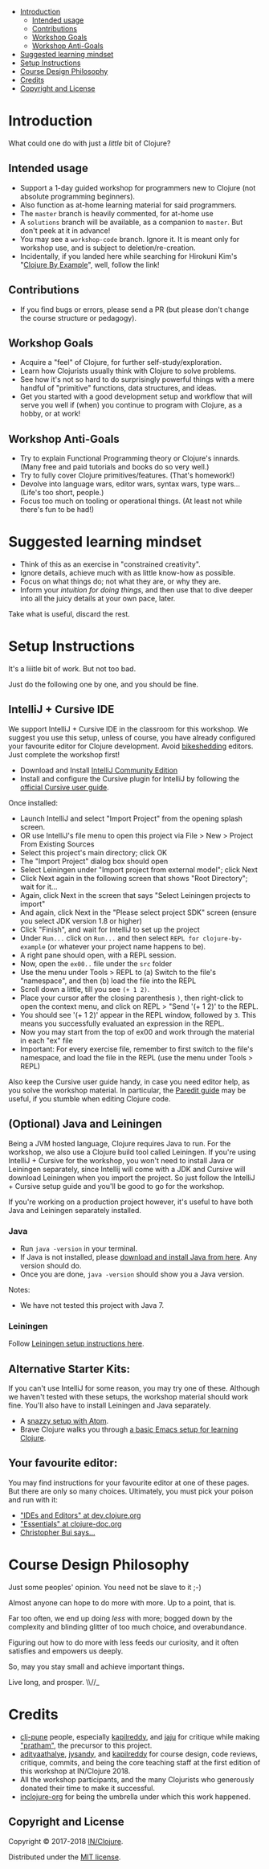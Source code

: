  - [Introduction](#introduction)
   - [Intended usage](#intended-usage)
   - [Contributions](#contributions)
   - [Workshop Goals](#workshop-goals)
   - [Workshop Anti-Goals](#workshop-anti-goals)
- [Suggested learning mindset](#suggested-learning-mindset)
- [Setup Instructions](#setup-instructions)
- [Course Design Philosophy](#course-design-philosophy)
- [Credits](#credits)
- [Copyright and License](#copyright-and-license)


# Introduction

What could one do with just a _little_ bit of Clojure?

## Intended usage
  - Support a 1-day guided workshop for programmers new to Clojure (not absolute programming beginners).
  - Also function as at-home learning material for said programmers.
  - The `master` branch is heavily commented, for at-home use
  - A `solutions` branch will be available, as a companion to `master`.
    But don't peek at it in advance!
  - You may see a `workshop-code` branch. Ignore it. It is meant only for
    workshop use, and is subject to deletion/re-creation.
  - Incidentally, if you landed here while searching for Hirokuni Kim's
"[Clojure By Example](https://kimh.github.io/clojure-by-example/)", well, follow the link!

## Contributions
  - If you find bugs or errors, please send a PR (but please
    don't change the course structure or pedagogy).

## Workshop Goals
  - Acquire a "feel" of Clojure, for further self-study/exploration.
  - Learn how Clojurists usually think with Clojure to solve problems.
  - See how it's not so hard to do surprisingly powerful things with a
    mere handful of "primitive" functions, data structures, and ideas.
  - Get you started with a good development setup and workflow that will
    serve you well if (when) you continue to program with Clojure, as a
    hobby, or at work!

## Workshop Anti-Goals
  - Try to explain Functional Programming theory or Clojure's innards.
    (Many free and paid tutorials and books do so very well.)
  - Try to fully cover Clojure primitives/features. (That's homework!)
  - Devolve into language wars, editor wars, syntax wars, type wars...
    (Life's too short, people.)
  - Focus too much on tooling or operational things. (At least not
    while there's fun to be had!)


# Suggested learning mindset
  - Think of this as an exercise in "constrained creativity".
  - Ignore details, achieve much with as little know-how as possible.
  - Focus on what things do; not what they are, or why they are.
  - Inform your _intuition for doing things_, and then use that to
    dive deeper into all the juicy details at your own pace, later.

Take what is useful, discard the rest.


# Setup Instructions

It's a liiitle bit of work. But not too bad.

Just do the following one by one, and you should be fine.

## IntelliJ + Cursive IDE

We support IntelliJ + Cursive IDE in the classroom for this workshop. We suggest you use this setup, unless of course, you have already configured your favourite editor for Clojure development. Avoid [bikeshedding](http://catb.org/jargon/html/B/bikeshedding.html) editors. Just complete the workshop first!

  - Download and Install [IntelliJ Community Edition](https://www.jetbrains.com/idea/download/)
  - Install and configure the Cursive plugin for IntelliJ by following the [official Cursive user guide](https://cursive-ide.com/userguide/).

Once installed:

  - Launch IntelliJ and select "Import Project" from the opening splash screen.
  - OR use IntelliJ's file menu to open this project via File > New > Project From Existing Sources
  - Select this project's main directory; click OK
  - The "Import Project" dialog box should open
  - Select Leiningen under "Import project from external model"; click Next
  - Click Next again in the following screen that shows "Root Directory"; wait for it...
  - Again, click Next in the screen that says "Select Leiningen projects to import"
  - And again, click Next in the "Please select project SDK" screen (ensure you select JDK version 1.8 or higher)
  - Click "Finish", and wait for IntelliJ to set up the project
  - Under `Run...` click on `Run...` and then select `REPL for clojure-by-example` (or whatever your project name happens to be).
  - A right pane should open, with a REPL session.
  - Now, open the `ex00..` file under the `src` folder
  - Use the menu under Tools > REPL to (a) Switch to the file's "namespace", and then (b) load the file into the REPL
  - Scroll down a little, till you see `(+ 1 2)`.
  - Place your cursor after the closing parenthesis `)`, then right-click to open the context menu, and click on REPL > "Send '(+ 1 2)' to the REPL.
  - You should see '(+ 1 2)' appear in the REPL window, followed by `3`. This means you successfully evaluated an expression in the REPL.
  - Now you may start from the top of ex00 and work through the material in each "ex" file
  - Important: For every exercise file, remember to first switch to the file's namespace, and load the file in the REPL (use the menu under Tools > REPL)

Also keep the Cursive user guide handy, in case you need editor help, as you solve the workshop material. In particular, the [Paredit guide](https://cursive-ide.com/userguide/paredit.html) may be useful, if you stumble when editing Clojure code.

## (Optional) Java and Leiningen
Being a JVM hosted language, Clojure requires Java to run. For the workshop, we also use a Clojure build tool called Leiningen.
If you're using IntelliJ + Cursive for the workshop, you won't need to install Java or Leiningen separately, since Intellij will come with a JDK and Cursive will download Leiningen when you import the project.
So just follow the IntelliJ + Cursive setup guide and you'll be good to go for the workshop.

If you're working on a production project however, it's useful to have both Java and Leiningen separately installed.

### Java

  - Run `java -version` in your terminal.
  - If Java is not installed, please [download and install Java from here](https://adoptopenjdk.net/). Any version should do.
  - Once you are done, `java -version` should show you a Java version.

Notes:
  - We have not tested this project with Java 7.


### Leiningen

Follow [Leiningen setup instructions here](https://leiningen.org/).

## Alternative Starter Kits:

If you can't use IntelliJ for some reason, you may try one of these. Although we haven't tested with these setups, the workshop material should work fine.
You'll also have to install Leiningen and Java separately.

  - A [snazzy setup with Atom](https://medium.com/@jacekschae/slick-clojure-editor-setup-with-atom-a3c1b528b722).
  - Brave Clojure walks you through [a basic Emacs setup for learning Clojure](https://www.braveclojure.com/basic-emacs/).


## Your favourite editor:

You may find instructions for your favourite editor at one of these pages. But there are only so many choices. Ultimately, you must pick your poison and run with it:

  - ["IDEs and Editors" at dev.clojure.org](https://dev.clojure.org/display/doc/IDEs+and+Editors)
  - ["Essentials" at clojure-doc.org](http://clojure-doc.org/articles/content.html#essentials)
  - [Christopher Bui says...](https://cb.codes/what-editor-ide-to-use-for-clojure/)


# Course Design Philosophy

Just some peoples' opinion. You need not be slave to it ;-)

Almost anyone can hope to do more with more. Up to a point, that is.

Far too often, we end up doing _less_ with more; bogged down by the
complexity and blinding glitter of too much choice, and overabundance.

Figuring out how to do more with less feeds our curiosity, and it often
satisfies and empowers us deeply.

So, may you stay small and achieve important things.

Live long, and prosper.
\\\\//_


# Credits
  - [clj-pune](https://github.com/clj-pune) people, especially [kapilreddy](https://github.com/kapilreddy), and [jaju](https://github.com/jaju) for critique while making ["pratham"](https://github.com/clj-pune/pratham), the precursor to this project.
  - [adityaathalye](https://github.com/adityaathalye), [jysandy](https://github.com/jysandy), and [kapilreddy](https://github.com/kapilreddy) for course design, code reviews, critique, commits, and being the core teaching staff at the first edition of this workshop at IN/Clojure 2018.
  - All the workshop participants, and the many Clojurists who generously donated their time to make it successful.
  - [inclojure-org](https://github.com/inclojure-org) for being the umbrella under which this work happened.

## Copyright and License

Copyright © 2017-2018 [IN/Clojure](http://inclojure.org/).

Distributed under the [MIT license](https://github.com/inclojure-org/clojure-by-example/blob/master/LICENSE).
